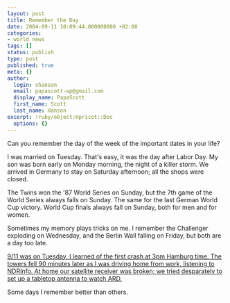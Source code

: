 ```yaml
---
layout: post
title: Remember the Day
date: 2004-09-11 10:09:44.000000000 +02:00
categories:
- world news
tags: []
status: publish
type: post
published: true
meta: {}
author:
  login: shanson
  email: papascott-wp@gmail.com
  display_name: PapaScott
  first_name: Scott
  last_name: Hanson
excerpt: !ruby/object:Hpricot::Doc
  options: {}
---
```

<p>Can you remember the day of the week of the important dates in your life?</p>
<p>I was married on Tuesday. That's easy, it was the day after Labor Day. My son was born early on Monday morning, the night of a killer storm. We arrived in Germany to stay on Saturday afternoon; all the shops were closed.</p>
<p>The Twins won the '87 World Series on Sunday, but the 7th game of the World Series always falls on Sunday. The same for the last German World Cup victory. World Cup finals always fall on Sunday, both for men and for women.</p>
<p>Sometimes my memory plays tricks on me. I remember the Challenger exploding on Wednesday, and the Berlin Wall falling on Friday, but both are a day too late.</p>
<p><a href="https://www.papascott.de/archives/2001/09/12/the-day-the-earth-stood-still/">9/11 was on Tuesday. I learned of the first crash at 3pm Hamburg time. The towers fell 90 minutes later as I was driving home from work, listening to NDRInfo. At home our satellite receiver was broken; we tried desparately to set up a tabletop antenna to watch ARD.</a></p>
<p>Some days I remember better than others.</p>
